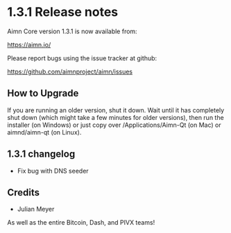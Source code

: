 1.3.1 Release notes
====================

Aimn Core version 1.3.1 is now available from:

  https://aimn.io/

Please report bugs using the issue tracker at github:

  https://github.com/aimnproject/aimn/issues


How to Upgrade
--------------

If you are running an older version, shut it down. Wait until it has completely
shut down (which might take a few minutes for older versions), then run the
installer (on Windows) or just copy over /Applications/Aimn-Qt (on Mac) or
aimnd/aimn-qt (on Linux).


1.3.1 changelog
----------------

- Fix bug with DNS seeder


Credits
--------

- Julian Meyer

As well as the entire Bitcoin, Dash, and PIVX teams!